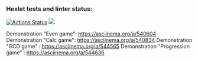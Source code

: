 ### Hexlet tests and linter status:
[![Actions Status](https://github.com/SavVldmr/java-project-61/workflows/hexlet-check/badge.svg)](https://github.com/SavVldmr/java-project-61/actions)
<a href="https://codeclimate.com/github/SavVldmr/java-project-61/maintainability"><img src="https://api.codeclimate.com/v1/badges/4175b5898dfbfa5124f4/maintainability" /></a>

Demonstration "Even game": https://asciinema.org/a/540604
Demonstration "Calc game": https://asciinema.org/a/540834 
Demonstration "GCD game" : https://asciinema.org/a/544565 
Demonstration "Progression game" : https://asciinema.org/a/544636 

